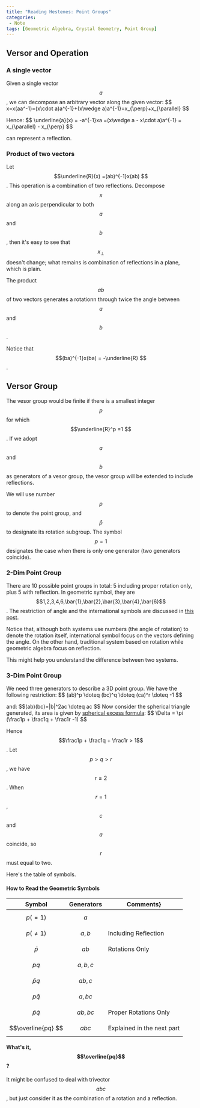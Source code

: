 ```yaml
---
title: "Reading Hestenes: Point Groups"
categories: 
 - Note
tags: [Geometric Algebra, Crystal Geometry, Point Group]
---
```


## Versor and Operation

### A single vector
Given a single vector $$a$$, we can decompose an arbitrary vector along the given vector:
\$$
x=x(aa^-1)=(x\cdot a)a^{-1}+(x\wedge a)a^{-1}=x_{\perp}+x_{\parallel}
$$

Hence:
\$$
\underline{a}(x) = -a^{-1}xa =(x\wedge a - x\cdot a)a^{-1} = x_{\parallel} - x_{\perp}
$$

can represent a reflection.

<!-- more --> 

### Product of two vectors

Let $$\underline{R}(x) =(ab)^{-1}x(ab) $$. This operation is a combination of two reflections. Decompose $$x$$ along an axis perpendicular to both $$a$$ and $$b$$, then it's easy to see that $$x_{\perp}$$ doesn't change; what remains is combination of reflections in a plane, which is plain.

The product $$ab$$ of two vectors generates a rotationn through twice the angle between $$a$$ and $$b$$.

Notice that $$(ba)^{-1}x(ba) = -\underline{R} $$.

## Versor Group

The vesor group would be finite if there is a smallest integer $$p$$ for which $$\underline{R}^p =1 $$. If we adopt $$a$$ and $$b$$ as generators of a vesor group, the vesor group will be extended to include reflections.

We will use number $$p$$ to denote the point group, and $$\bar{p}$$ to designate its rotation subgroup. The symbol $$p=1$$ designates the case when there is only one generator (two generators coincide).

### 2-Dim Point Group
There are 10 possible point groups in total: 5 including proper rotation only, plus 5 with reflection. In geometric symbol, they are $$1,2,3,4,6,\bar{1},\bar{2},\bar{3},\bar{4},\bar{6}$$. The restriction of angle and the international symbols are discussed in [this post](https://peance.github.io/note/2020/02/07/crystal-geom-01/).

Notice that, although both systems use numbers (the angle of rotation) to denote the rotation itself, international symbol focus on the vectors defining the angle. On the other hand, traditional system based on rotation while geometric algebra focus on reflection.

This might help you understand the difference between two systems.

### 3-Dim Point Group

We need three generators to describe a 3D point group. We have the following restriction: 
 \$$ (ab)^p \doteq (bc)^q \doteq (ca)^r \doteq -1 $$

and:
\$$(ab)(bc)=|b|^2ac \doteq ac $$
Now consider the spherical triangle generated, its area is given by [spherical excess formula](http://mathworld.wolfram.com/SphericalExcess.html):
\$$ \Delta = \pi (\frac1p + \frac1q + \frac1r -1) $$

Hence $$\frac1p + \frac1q + \frac1r > 1$$. Let $$p>q>r$$, we have $$r\leq 2$$. When $$r=1$$, $$c $$ and $$a$$ coincide, so $$r$$ must equal to two.

Here's the table of symbols.

#### How to Read the Geometric Symbols
|Symbol|Generators|Comments}
|:--:|:--:|--|
|$$p(=1) $$|$$a $$|
|$$p(\neq 1) $$|$$a,b $$|Including Reflection|
|$$\bar{p} $$|$$ab $$|Rotations Only|
|$$pq $$|$$a,b,c $$|
|$$\bar{p}q $$|$$ab,c $$|
|$$p\bar{q} $$|$$a,bc $$|
|$$\bar{p}\bar{q} $$|$$ab,bc $$|Proper Rotations Only|
|$$\overline{pq} $$|$$abc $$|Explained in the next part|

#### What's it, $$\overline{pq}$$?
 It might be confused to deal with trivector $$abc$$, but just consider it as the combination of a rotation and a reflection. 
